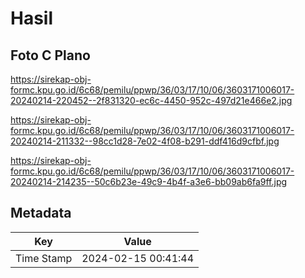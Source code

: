 # Hasil

## Foto C Plano

https://sirekap-obj-formc.kpu.go.id/6c68/pemilu/ppwp/36/03/17/10/06/3603171006017-20240214-220452--2f831320-ec6c-4450-952c-497d21e466e2.jpg

https://sirekap-obj-formc.kpu.go.id/6c68/pemilu/ppwp/36/03/17/10/06/3603171006017-20240214-211332--98cc1d28-7e02-4f08-b291-ddf416d9cfbf.jpg

https://sirekap-obj-formc.kpu.go.id/6c68/pemilu/ppwp/36/03/17/10/06/3603171006017-20240214-214235--50c6b23e-49c9-4b4f-a3e6-bb09ab6fa9ff.jpg


## Metadata

| Key        | Value               |
| ---------- | ------------------- |
| Time Stamp | 2024-02-15 00:41:44 |



